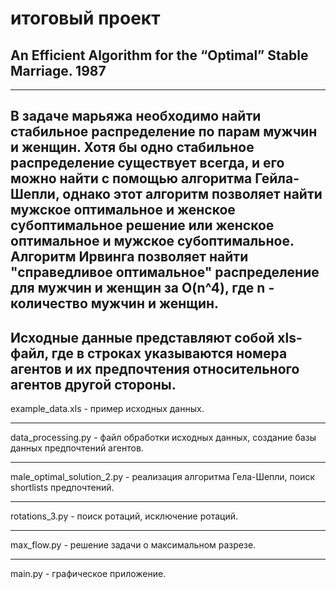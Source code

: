 # итоговый проект
## An Efficient Algorithm for the “Optimal” Stable Marriage. 1987
---
В задаче марьяжа необходимо найти стабильное распределение по парам мужчин и женщин. 
Хотя бы одно стабильное распределение существует всегда, и его можно найти с помощью 
алгоритма Гейла-Шепли, однако этот алгоритм позволяет найти мужское оптимальное и женское 
субоптимальное решение или женское оптимальное и мужское субоптимальное.
Алгоритм Ирвинга позволяет найти "справедливое оптимальное" распределение для мужчин и женщин за O(n^4), 
где n - количество мужчин и женщин.
---
Исходные данные представляют собой xls-файл, где в строках указываются номера агентов и их предпочтения 
относительного агентов другой стороны.
---
example_data.xls - пример исходных данных.
***
data_processing.py - файл обработки исходных данных, создание базы данных предпочтений агентов.
***
male_optimal_solution_2.py - реализация алгоритма Гела-Шепли, поиск shortlists предпочтений.
***
rotations_3.py - поиск ротаций, исключение ротаций.
***
max_flow.py - решение задачи о максимальном разрезе.
***
main.py - графическое приложение.
